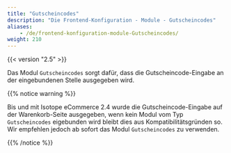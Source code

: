 ```yaml
---
title: "Gutscheincodes"
description: "Die Frontend-Konfiguration - Module - Gutscheincodes"
aliases:
    - /de/frontend-konfiguration-module-Gutscheincodes/
weight: 210
---
```



{{< version "2.5" >}}

Das Modul `Gutscheincodes` sorgt dafür, dass die Gutscheincode-Eingabe an der eingebundenen Stelle ausgegeben wird.
 
{{% notice warning %}}
<p>Bis und mit Isotope eCommerce 2.4 wurde die Gutscheincode-Eingabe auf der Warenkorb-Seite ausgegeben, wenn kein Modul vom Typ <code>Gutscheincodes</code> eigebunden wird bleibt dies aus Kompatibilitätsgründen so. Wir empfehlen jedoch ab sofort das Modul <code>Gutscheincodes</code> zu verwenden.</p>
{{% /notice %}}

